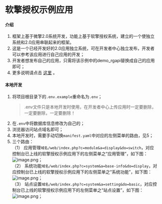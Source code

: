 # 软擎授权示例应用

#### 介绍
1. 框架上基于微擎2.0系统开发，功能上基于软擎授权系统，建立的一个使独立系统和2.0应用串联起来的框架。
2. 这是一个已经开发好的2.0应用独立系统，可在开发者中心独立发布，开发者可以参考该应用进行自己应用的开发；
3. 开发者想发布自己的应用，只需将该示例中的demo_rgapi替换成自己的应用即可；
4. 更多说明请点击 [这里](https://wiki.w7.com/document/35/7302) 。

#### 本地开发
1. 将项目根目录下的```.env.example```重命名为```.env```；
   > .env文件只是本地开发时使用，在开发者中心上传应用时一定要删除，一定要删除，一定要删除！
2. 在```.env```中将数据库信息修改为自己的；
3. 浏览器访问站点域名即可；
4. 本地开发时，需要手动切换```manifest.yaml```中对应的左侧菜单的路由，见5；
5. 三个路由：
<br>（1） 应用管理```域名/web/index.php?c=module&a=display&do=switch```，对应控制台已上线的软擎授权示例应用下的左侧菜单之“应用管理”，如下图：<br>
   ![image.png](https://rangine-1251470023.cos.ap-shanghai.myqcloud.com/document/S1JjDJb6Kry4y04jj4jhyjj664CpPjPn.png)；
<br>（2） 系统功能```域名/web/index.php?c=system&a=base-info&do=display```，对应控制台已上线的软擎授权示例应用下的左侧菜单之“系统功能”，如下图：<br>
   ![image.png](https://rangine-1251470023.cos.ap-shanghai.myqcloud.com/document/PGdQGglgngdl4bA5eC54NqCegQwc1YEG.png)；
<br>（3） 站点设置```域名/web/index.php?c=system&a=setting&do=basic```，对应控制台已上线的软擎授权示例应用下的左侧菜单之“站点设置”，如下图：<br>
   ![image.png](https://rangine-1251470023.cos.ap-shanghai.myqcloud.com/document/RVVffMq56hsq365CHc553Z45mH5ZcTcf.png)；
